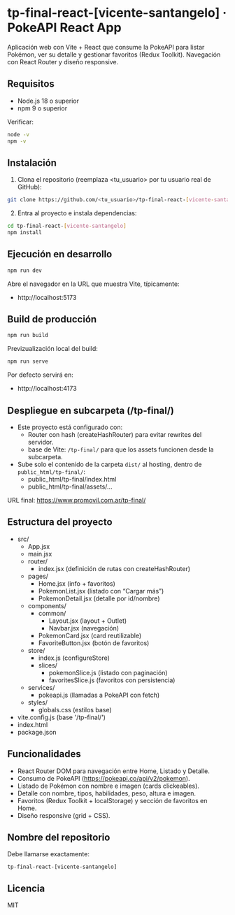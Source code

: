 # tp-final-react-[vicente-santangelo] · PokeAPI React App

Aplicación web con Vite + React que consume la PokeAPI para listar Pokémon, ver su detalle y gestionar favoritos (Redux Toolkit). Navegación con React Router y diseño responsive.

## Requisitos
- Node.js 18 o superior
- npm 9 o superior

Verificar:
```bash
node -v
npm -v
```

## Instalación
1. Clona el repositorio (reemplaza <tu_usuario> por tu usuario real de GitHub):
```bash
git clone https://github.com/<tu_usuario>/tp-final-react-[vicente-santangelo].git
```

2. Entra al proyecto e instala dependencias:
```bash
cd tp-final-react-[vicente-santangelo]
npm install
```

## Ejecución en desarrollo
```bash
npm run dev
```
Abre el navegador en la URL que muestra Vite, típicamente:
- http://localhost:5173

## Build de producción
```bash
npm run build
```
Previzualización local del build:
```bash
npm run serve
```
Por defecto servirá en:
- http://localhost:4173

## Despliegue en subcarpeta (/tp-final/)
- Este proyecto está configurado con:
  - Router con hash (createHashRouter) para evitar rewrites del servidor.
  - base de Vite: `/tp-final/` para que los assets funcionen desde la subcarpeta.
- Sube solo el contenido de la carpeta `dist/` al hosting, dentro de `public_html/tp-final/`:
  - public_html/tp-final/index.html
  - public_html/tp-final/assets/...

URL final: https://www.promovil.com.ar/tp-final/

## Estructura del proyecto
- src/
  - App.jsx
  - main.jsx
  - router/
    - index.jsx (definición de rutas con createHashRouter)
  - pages/
    - Home.jsx (info + favoritos)
    - PokemonList.jsx (listado con “Cargar más”)
    - PokemonDetail.jsx (detalle por id/nombre)
  - components/
    - common/
      - Layout.jsx (layout + Outlet)
      - Navbar.jsx (navegación)
    - PokemonCard.jsx (card reutilizable)
    - FavoriteButton.jsx (botón de favoritos)
  - store/
    - index.js (configureStore)
    - slices/
      - pokemonSlice.js (listado con paginación)
      - favoritesSlice.js (favoritos con persistencia)
  - services/
    - pokeapi.js (llamadas a PokeAPI con fetch)
  - styles/
    - globals.css (estilos base)
- vite.config.js (base '/tp-final/')
- index.html
- package.json

## Funcionalidades
- React Router DOM para navegación entre Home, Listado y Detalle.
- Consumo de PokeAPI (https://pokeapi.co/api/v2/pokemon).
- Listado de Pokémon con nombre e imagen (cards clickeables).
- Detalle con nombre, tipos, habilidades, peso, altura e imagen.
- Favoritos (Redux Toolkit + localStorage) y sección de favoritos en Home.
- Diseño responsive (grid + CSS).

## Nombre del repositorio
Debe llamarse exactamente:
```
tp-final-react-[vicente-santangelo]
```

## Licencia
MIT